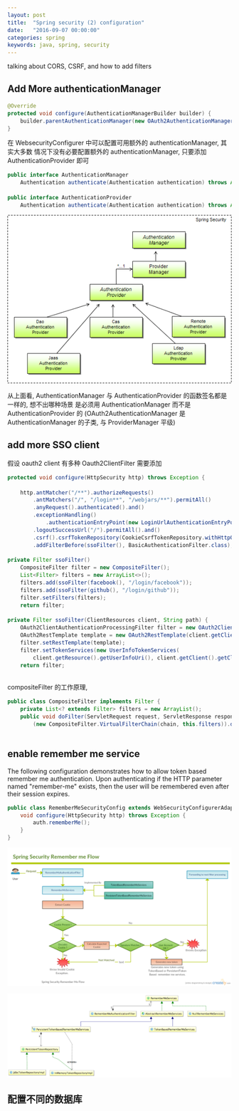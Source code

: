 ```yaml
---
layout: post
title:  "Spring security (2) configuration"
date:   "2016-09-07 00:00:00"
categories: spring
keywords: java, spring, security
---
```


talking about CORS, CSRF, and how to add filters

## Add More authenticationManager

```java
@Override
protected void configure(AuthenticationManagerBuilder builder) {
    builder.parentAuthenticationManager(new OAuth2AuthenticationManager());
}
```

在 WebsecurityConfigurer 中可以配置可用额外的 authenticationManager, 其实大多数
情况下没有必要配置额外的 authenticationManager, 只要添加 AuthenticationProvider 即可

```java
public interface AuthenticationManager
    Authentication authenticate(Authentication authentication) throws AuthenticationException;

public interface AuthenticationProvider
    Authentication authenticate(Authentication authentication) throws AuthenticationException;
```

![AuthenticationManager](/images/posts/spring/security/AuthenticationManager.png)

从上面看, AuthenticationManager 与 AuthenticationProvider 的函数签名都是一样的, 想不出哪种场景
是必须用 AuthenticationManager 而不是 AuthenticationProvider 的 (OAuth2AuthenticationManager 是
AuthenticationManager 的子类, 与 ProviderManager 平级)

## add more SSO client

假设 oauth2 client 有多种 Oauth2ClientFilter 需要添加

```java
protected void configure(HttpSecurity http) throws Exception {
		
    http.antMatcher("/**").authorizeRequests()
        .antMatchers("/", "/login**", "/webjars/**").permitAll()
        .anyRequest().authenticated().and()
		.exceptionHandling()
		    .authenticationEntryPoint(new LoginUrlAuthenticationEntryPoint("/")).and().logout()
		.logoutSuccessUrl("/").permitAll().and()
		.csrf().csrfTokenRepository(CookieCsrfTokenRepository.withHttpOnlyFalse()).and()
		.addFilterBefore(ssoFilter(), BasicAuthenticationFilter.class);

private Filter ssoFilter()
	CompositeFilter filter = new CompositeFilter();
	List<Filter> filters = new ArrayList<>();
	filters.add(ssoFilter(facebook(), "/login/facebook"));
	filters.add(ssoFilter(github(), "/login/github"));
	filter.setFilters(filters);
	return filter;

private Filter ssoFilter(ClientResources client, String path) {
	OAuth2ClientAuthenticationProcessingFilter filter = new OAuth2ClientAuthenticationProcessingFilter(path);
	OAuth2RestTemplate template = new OAuth2RestTemplate(client.getClient(), oauth2ClientContext);
	filter.setRestTemplate(template);
	filter.setTokenServices(new UserInfoTokenServices(
	    client.getResource().getUserInfoUri(), client.getClient().getClientId()));
	return filter;
	
```

compositeFilter 的工作原理, 

```java
public class CompositeFilter implements Filter {
    private List<? extends Filter> filters = new ArrayList();
    public void doFilter(ServletRequest request, ServletResponse response, FilterChain chain)
        (new CompositeFilter.VirtualFilterChain(chain, this.filters)).doFilter(request, response);
        
```

## enable remember me service

The following configuration demonstrates how to allow token based remember me authentication.
Upon authenticating if the HTTP parameter named "remember-me" exists, then the user will be remembered
even after their session expires.

```java
public class RememberMeSecurityConfig extends WebSecurityConfigurerAdapter {
    void configure(HttpSecurity http) throws Exception {
        auth.rememberMe();    
    }
}
```

![](/images/posts/spring/security/remember_me_flow.png)

![](/images/posts/spring/security/remember_me_arch.png)


## 配置不同的数据库




